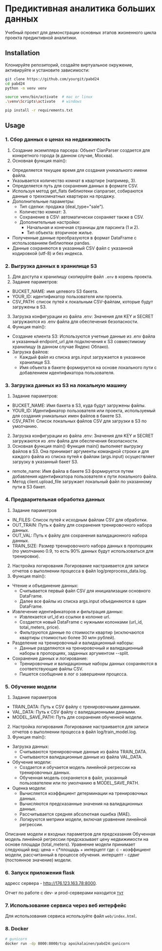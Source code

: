 # Предиктивная аналитика больших данных

Учебный проект для демонстрации основных этапов жизненного цикла проекта предиктивной аналитики.  

## Installation 

Клонируйте репозиторий, создайте виртуальное окружение, активируйте и установите зависимости:  

```sh
git clone https://github.com/yourgit/pabd24
cd pabd24
python -m venv venv

source venv/bin/activate  # mac or linux
.\venv\Scripts\activate   # windows

pip install -r requirements.txt
```

## Usage

### 1. Сбор данных о ценах на недвижимость 

1) Создание экземпляра парсера:
Объект CianParser создается для конкретного города (в данном случае, Москва).
2) Основная функция main():
  * Определяется текущее время для создания уникального имени файла.
  * Указывается количество комнат в квартире (например, 3).
  * Определяется путь для сохранения данных в формате CSV.
  * Используя метод get_flats библиотеки cianparser, собираются данные о трехкомнатных квартирах на продажу.
  * Дополнительные параметры:
    - Тип сделки: продажа (deal_type="sale").
    - Количество комнат: 3.
    - Сохранение в CSV: автоматически сохраняет также в CSV.
    - Дополнительные настройки:
      - Начальная и конечная страницы для парсинга (1 и 2).
      - Тип объекта: вторичное жилье.
  * Полученные данные преобразуются в формат DataFrame с использованием библиотеки pandas.
  * Данные сохраняются в указанный CSV файл с указанной кодировкой (utf-8) и без индекса.

### 2. Выгрузка данных в хранилище S3 

1) Для доступа к хранилищу скопируйте файл `.env` в корень проекта.  
2)  Задание параметров:
  * BUCKET_NAME: имя целевого S3 бакета.
  * YOUR_ID: идентификатор пользователя или проекта.
  * CSV_PATH: список путей к локальным CSV-файлам, которые будут загружены в S3.
3) Загрузка конфигурации из файла .env:
Значения для KEY и SECRET загружаются из .env файла для обеспечения безопасности.
4) Функция main():
  * Создание клиента S3: Используются учетные данные из .env файла и указанный endpoint_url для подключения к S3 совместимому хранилищу (в данном случае Яндекс Облако).
  * Загрузка файлов:
    - Каждый файл из списка args.input загружается в указанное хранилище S3.
    - Имя объекта в бакете формируется на основе локального пути с добавлением идентификатора пользователя.
### 3. Загрузка данных из S3 на локальную машину  
1) Задание параметров: 
  * BUCKET_NAME: Имя бакета в S3, куда будут загружены файлы.
  * YOUR_ID: Идентификатор пользователя или проекта, используемый для создания уникальных имен файлов в бакете S3.
  * CSV_PATH: Список локальных файлов CSV для загрузки в S3 по умолчанию.
2) Загрузка конфигурации из файла .env:
Значения для KEY и SECRET загружаются из .env файла для обеспечения безопасности.
3) Основная функция main()
Функция main() выполняет выгрузку файлов в S3. Она принимает аргументы командной строки и для каждого файла из списка путей к файлам (args.input) осуществляет загрузку в указанный бакет S3.
  * remote_name: Имя файла в бакете S3 формируется путем добавления идентификатора пользователя к пути локального файла.
  * Метод client.upload_file загружает локальный файл по указанному пути в S3 бакет.

### 4. Предварительная обработка данных  

1) Задание параметров
  * IN_FILES: Список путей к исходным файлам CSV для обработки.
  * OUT_TRAIN: Путь к файлу для сохранения тренировочного набора данных.
  * OUT_VAL: Путь к файлу для сохранения валидационного набора данных.
  * TRAIN_SIZE: Размер тренировочного набора данных в пропорциях (по умолчанию 0.9, то есть 90% данных будут использоваться для тренировки). 
2) Настройка логирования
Логирование настраивается для записи отчетов о выполнении процесса в файл log/preprocess_data.log.
3) Функция main():
  * Чтение и объединение данных:
    - Считывается первый файл CSV для инициализации основного DataFrame.
    - Далее все файлы из списка args.input объединяются в один DataFrame.
  * Извлечение идентификаторов и фильтрация данных:
    - Извлекается url_id из ссылки в колонке url.
    - Создается новый DataFrame с нужными колонками (url_id, total_meters, price).
    - Фильтруются данные по стоимости квартир (исключаются квартиры стоимостью более 30 млн рублей).
  * Разделение на тренировочный и валидационный наборы:
    - Данные разделяются на тренировочный и валидационный наборы в пропорциях, заданных аргументом --split.
  * Сохранение данных и логирование:
    - Тренировочные и валидационные наборы данных сохраняются в соответствующие файлы CSV.
    - Пишется сообщение в лог о завершении процесса.

### 5. Обучение модели 

1) Задание параметров
  * TRAIN_DATA: Путь к CSV файлу с тренировочными данными.
  * VAL_DATA: Путь к CSV файлу с валидационными данными.
  * MODEL_SAVE_PATH: Путь для сохранения обученной модели.
2) Настройка логирования
Логирование настраивается для записи отчетов о выполнении процесса в файл log/train_model.log.
3) Функция main():
  * Загрузка данных:
    - Считываются тренировочные данные из файла TRAIN_DATA.
    - Считываются валидационные данные из файла VAL_DATA. 
  * Обучение модели:
    - Создается и обучается модель линейной регрессии на тренировочных данных.
    - Обученная модель сохраняется в файл, указанный пользователем или по умолчанию в MODEL_SAVE_PATH.
  * Оценка модели:
    - Вычисляется коэффициент детерминации  на тренировочных данных.
    - Вычисляются предсказанные значения на валидационных данных.
    - Рассчитывается средняя абсолютная ошибка (MAE).
    - Логируются метрики модели, включая уравнение линейной регрессии.

Описание модели и входных параметров для предсказания
Обученная модель линейной регрессии предсказывает цену недвижимости на основе площади (total_meters). Уравнение модели принимает следующий вид:
цена = с*площадь + интерцепт
где:
c - коэффициент модели, рассчитанный в процессе обучения.
интерцепт - сдвиг (постоянное значение) модели.

### 6. Запуск приложения flask 

адресс сервера - http://176.123.163.78:8000.

Отчет по работе с dev- и prod-серверами находится [тут](docs/report_3.md)

### 7. Использование сервиса через веб интерфейс 

Для использования сервиса используйте файл `web/index.html`.  

### 8. Docker

```sh
# gunicorn
docker run -dp 8000:8000/tcp apoikalainen/pabd24:gunicorn
```